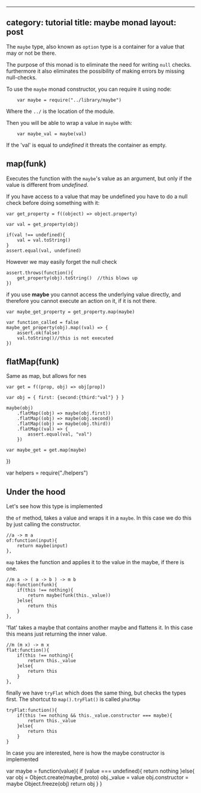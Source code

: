 
---
category: tutorial
title: maybe monad
layout: post
---

The `maybe` type, also known as `option` type is a container for a value that may or not be there. 

The purpose of this monad is to eliminate the need for writing `null` checks. furthermore it also eliminates the possibility of making errors by missing null-checks.

<!--more-->





To use the `maybe` monad constructor, you can require it using node:
		
		var maybe = require("../library/maybe")


Where the `../` is the location of the module.

Then you will be able to wrap a value in `maybe` with:

		var maybe_val = maybe(val)

If the 'val' is equal to *undefined* it threats the container as empty.


map(funk)
----
Executes the function with the `maybe`'s value as an argument, but only if the value is different from *undefined*.




If you have access to a value that may be undefined you have to do a null check before doing something with it:


	var get_property = f((object) => object.property)
	
	var val = get_property(obj)
	
	if(val !== undefined){
		val = val.toString()
	}
	assert.equal(val, undefined) 

However we may easily forget the null check
	
	assert.throws(function(){
		get_property(obj).toString()  //this blows up
	})
    
if you use **maybe** you cannot access the underlying value directly, and therefore you cannot execute an action on it, if it is not there.

 	var maybe_get_property = get_property.map(maybe)

	var function_called = false
	maybe_get_property(obj).map((val) => {
		assert.ok(false)
		val.toString()//this is not executed
	})



flatMap(funk)
----
Same as map, but allows for nes




	var get = f((prop, obj) => obj[prop])

	var obj = { first: {second:{third:"val"} } }
	
	maybe(obj)
		.flatMap((obj) => maybe(obj.first))
		.flatMap((obj) => maybe(obj.second))
		.flatMap((obj) => maybe(obj.third))
		.flatMap((val) => {
			assert.equal(val, "val")
		})
	
	var maybe_get = get.map(maybe)


	

})




var helpers = require("./helpers")
                                            
Under the hood                                
--------------                                
Let's see how this type is implemented     
                                            



the `of` method, takes a value and wraps it in a `maybe`.
In this case we do this by just calling the constructor.

	//a -> m a
	of:function(input){
		return maybe(input)
	},

`map` takes the function and applies it to the value in the maybe, if there is one.

	//m a -> ( a -> b ) -> m b
	map:function(funk){
		if(this !== nothing){
			return maybe(funk(this._value))
		}else{	
			return this 
		}
	},

'flat' takes a maybe that contains another maybe and flattens it.
In this case this means just returning the inner value.

	//m (m x) -> m x
	flat:function(){
		if(this !== nothing){
			return this._value
		}else{
			return this
		}
	},

finally we have `tryFlat` which does the same thing, but checks the types first. The shortcut to `map().tryFlat()` is called `phatMap` 

	tryFlat:function(){
		if(this !== nothing && this._value.constructor === maybe){
			return this._value
		}else{
			return this
		}
	}
	


In case you are interested, here is how the maybe constructor is implemented

var maybe = function(value){
	if (value === undefined){
		return nothing
	}else{
		var obj = Object.create(maybe_proto)
		obj._value = value
		obj.constructor = maybe
		Object.freeze(obj)
		return obj
	}
}







